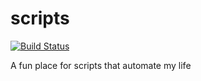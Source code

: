 # scripts
[![Build Status](https://travis-ci.com/patrickleweryharris/dotfiles.svg?token=cjTnKQKprybcK4y73CZc&branch=master)](https://travis-ci.com/patrickleweryharris/dotfiles)

A fun place for scripts that automate my life
